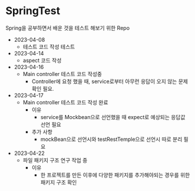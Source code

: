 # SpringTest

Spring을 공부하면서 배운 것을 테스트 해보기 위한 Repo

- 2023-04-08
  - 테스트 코드 작성 테스트
- 2023-04-14
  - aspect 코드 작성
- 2023-04-16
  - Main controller 테스트 코드 작성중
    - Controller에 요청 했을 때, service로부터 아무런 응답이 오지 않는 문제 확인 필요.
- 2023-04-17
  - Main controller 테스트 코드 작성 완료
    - 이유
      - service를 Mockbean으로 선언했을 때 expect로 예상되는 응답값 선언 필요
    - 추가 사항
      - mockBean으로 선언시와 testRestTemple으로 선언시 따로 분리 필요
- 2023-04-22
  - 파일 패키지 구조 연구 작업 중
    - 이유
      - 한 프로젝트를 만든 이후에 다양한 패키지를 추가해야되는 경우를 위한 패키지 구조 확인
